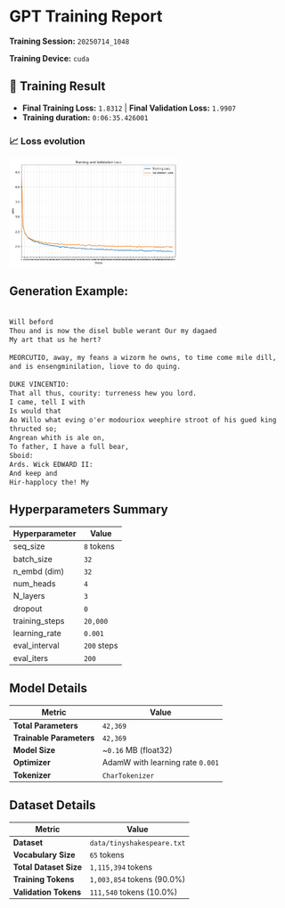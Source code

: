 # GPT Training Report

**Training Session:** `20250714_1048`

**Training Device:** `cuda`

## 🎯 Training Result

- **Final Training Loss:** `1.8312` | **Final Validation Loss:** `1.9907`
- **Training duration:** `0:06:35.426001`

### 📈 Loss evolution

<img src="losses.png" alt="Training and Validation Loss" width="60%"/>

## Generation Example:
```

Will beford
Thou and is now the disel buble werant Our my dagaed
My art that us he hert?

MEORCUTIO, away, my feans a wizorm he owns, to time come mile dill, and is ensengminilation, liove to do quing.

DUKE VINCENTIO:
That all thus, courity: turreness hew you lord.
I came, tell I with
Is would that
Ao Willo what eving o'er modouriox weephire stroot of his gued king thructed so;
Angrean whith is ale on,
To father, I have a full bear,
Sboid:
Ards. Wick EDWARD II:
And keep and
Hir-happlocy the! My
```

## Hyperparameters Summary

| Hyperparameter | Value |
|-----------|-------|
| seq_size | `8` tokens |
| batch_size | `32` |
| n_embd (dim) | `32` |
| num_heads | `4` |
| N_layers | `3` |
| dropout | `0` |
| training_steps | `20,000` |
| learning_rate | `0.001` |
| eval_interval | `200` steps |
| eval_iters | `200` |

## Model Details

| Metric | Value |
|--------|-------|
| **Total Parameters** | `42,369` |
| **Trainable Parameters** | `42,369` |
| **Model Size** | ~`0.16` MB (float32) |
| **Optimizer** | AdamW with learning rate `0.001` |
| **Tokenizer** | `CharTokenizer` |

## Dataset Details

| Metric | Value |
|--------|-------|
| **Dataset** | `data/tinyshakespeare.txt` |
| **Vocabulary Size** | `65` tokens |
| **Total Dataset Size** | `1,115,394` tokens |
| **Training Tokens** | `1,003,854` tokens (90.0%)|
| **Validation Tokens** | `111,540` tokens (10.0%)|


